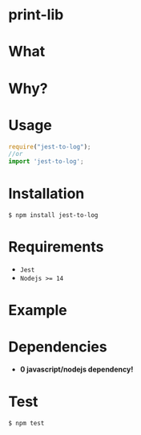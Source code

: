 # print-lib

# What

# Why?

# Usage

```javascript
require("jest-to-log");
//or
import 'jest-to-log';
```
# Installation

`$ npm install jest-to-log`

# Requirements 

- `Jest`
- `Nodejs >= 14`


# Example




# Dependencies

-  **0 javascript/nodejs dependency!**

# Test

`$ npm test`

